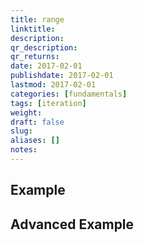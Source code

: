 ```yaml
---
title: range
linktitle:
description:
qr_description:
qr_returns:
date: 2017-02-01
publishdate: 2017-02-01
lastmod: 2017-02-01
categories: [fundamentals]
tags: [iteration]
weight:
draft: false
slug:
aliases: []
notes:
---
```


## Example

## Advanced Example

